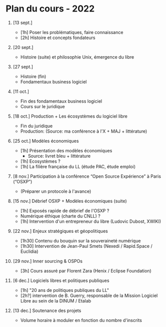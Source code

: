 Plan du cours - 2022
====================

1. [13 sept.]
    - [1h] Poser les problématiques, faire connaissance
    - [2h] Histoire et concepts fondateurs

2. [20 sept.]
    - Histoire (suite) et philosophie Unix, émergence du libre

3. [27 sept.]
    - Histoire (fin)
    - Fondamentaux business logiciel

4. [11 oct.]
    - Fin des fondamentaux business logiciel
    - Cours sur le juridique

5. [18 oct.] Production + Les écosystèmes du logiciel libre
    - Fin du juridique
    - Production: (Source: ma conférence à l'X + MAJ + littérature)

6. [25 oct.] Modèles économiques
    - [1h] Présentation des modèles économiques
        - Source: livret bleu + littérature
    - [1h] Ecosystèmes ?
    - [1h] La filière française du LL (étude PAC, étude emploi)

7. [8 nov.] Participation à la conférence “Open Source Expérience” à Paris (“OSXP”)
    - (Préparer un protocole à l'avance)

9. [15 nov.] Débrief OSXP + Modèles économiques (suite)
    - [1h] Exposés rapide de débrief de l'OSXP ?
    - Numérique éthique (charte du CNLL) ?
    - [1h] Intervention d'un entrepreneur du libre (Ludovic Dubost, XWIKI)

8. [22 nov.] Enjeux stratégiques et géopolitiques 
    - [1h30] Contenu du bouquin sur la souveraineté numérique
    - [1h30] Intervention de Jean-Paul Smets (Nexedi / Rapid.Space / Euclidia)

10. [29 nov.] Inner sourcing & OSPOs
    - [3h] Cours assuré par Florent Zara (Henix / Eclipse Foundation)

11. [6 dec.] Logiciels libres et politiques publiques
    - [1h] "20 ans de politiques publiques du LL"
    - [2h?] intervention de B. Guerry, responsable de la Mission Logiciel Libre au sein de la DINUM / Etalab

12. [13 dec.] Soutenance des projets
    - Volume horaire à moduler en fonction du nombre d'inscrits
